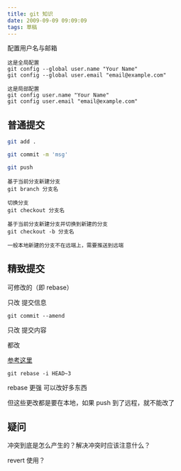 ```yaml
---
title: git 知识
date: 2009-09-09 09:09:09
tags: 草稿
---
```






配置用户名与邮箱

```
这是全局配置
git config --global user.name "Your Name"
git config --global user.email "email@example.com"

这是局部配置
git config user.name "Your Name"
git config user.email "email@example.com"
```





## 普通提交

```sh
git add .

git commit -m 'msg'

git push
```



```
基于当前分支新建分支
git branch 分支名

切换分支
git checkout 分支名

基于当前分支新建分支并切换到新建的分支
git checkout -b 分支名

一般本地新建的分支不在远端上，需要推送到远端

```



## 精致提交

可修改的（即 rebase）

只改 提交信息

```
git commit --amend
```

只改 提交内容

都改

[参考这里](https://github.com/zuopf769/how_to_use_git/blob/master/%E4%BD%BF%E7%94%A8git%20rebase%E5%90%88%E5%B9%B6%E5%A4%9A%E6%AC%A1commit.md)

```
git rebase -i HEAD~3
```

rebase 更强 可以改好多东西

但这些更改都是要在本地，如果 push 到了远程，就不能改了

## 疑问

冲突到底是怎么产生的？解决冲突时应该注意什么？

revert 使用？

